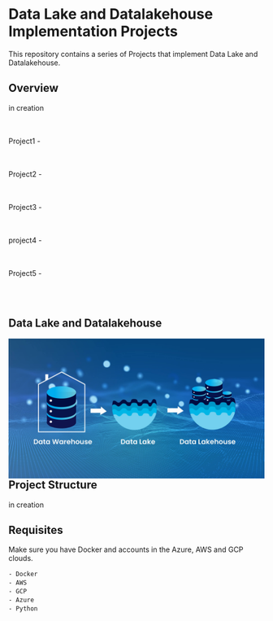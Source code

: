 # Data Lake and Datalakehouse Implementation Projects

This repository contains a series of Projects that implement Data Lake and Datalakehouse.

## Overview

in creation

<br/><br/>
Project1 - 


<br/><br/>
Project2 - 

<br/><br/>
Project3 - 

<br/><br/>
project4 - 

<br/><br/>
Project5 - 


<br/><br/>

## Data Lake and Datalakehouse

 <img width="2500px" align="right"  src="https://github.com/julianasantimaria/Projects_DataLakeAndDatalakehouseImplementation/blob/HTML/image.jpg">

 <br/>
 <br/>
 <br/><br/><br/><br/><br/><br/>


## Project Structure

in creation


## Requisites

Make sure you have Docker and accounts in the Azure, AWS and GCP clouds.

```bash
- Docker
- AWS
- GCP
- Azure
- Python